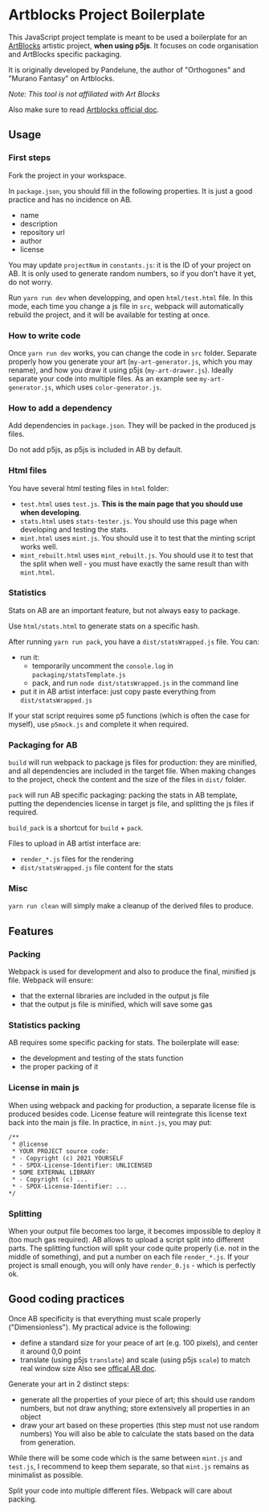 # Artblocks Project Boilerplate

This JavaScript project template is meant to be used a boilerplate for an [ArtBlocks](https://www.artblocks.io/) artistic project, **when using p5js**.
It focuses on code organisation and ArtBlocks specific packaging.

It is originally developed by Pandelune, the author of "Orthogones" and "Murano Fantasy" on Artblocks.

*Note: This tool is not affiliated with Art Blocks*

Also make sure to read [Artblocks official doc](https://github.com/ArtBlocks/artblocks-docs).


## Usage

### First steps

Fork the project in your workspace.

In `package.json`, you should fill in the following properties. It is just a good practice and has no incidence on AB.
- name
- description
- repository url
- author
- license

You may update `projectNum` in `constants.js`: it is the ID of your project on AB. It is only used to generate random numbers, so if you don't have it yet, do not worry.

Run `yarn run dev` when developping, and open `html/test.html` file.
In this mode, each time you change a js file in `src`, webpack will automatically rebuild the project, and it will be available for testing at once.

### How to write code

Once `yarn run dev` works, you can change the code in `src` folder.
Separate properly how you generate your art (`my-art-generator.js`, which you may rename), and how you draw it using p5js (`my-art-drawer.js`).
Ideally separate your code into multiple files. As an example see `my-art-generator.js`, which uses `color-generator.js`.


### How to add a dependency

Add dependencies in `package.json`. They will be packed in the produced js files.

Do not add p5js, as p5js is included in AB by default.


### Html files

You have several html testing files in `html` folder:
- `test.html` uses `test.js`. **This is the main page that you should use when developing**.
- `stats.html` uses `stats-tester.js`. You should use this page when developing and testing the stats.
- `mint.html` uses `mint.js`. You should use it to test that the minting script works well.
- `mint_rebuilt.html` uses `mint_rebuilt.js`. You should use it to test that the split when well - you must have exactly the same result than with `mint.html`.


### Statistics

Stats on AB are an important feature, but not always easy to package.

Use `html/stats.html` to generate stats on a specific hash.

After running `yarn run pack`, you have a `dist/statsWrapped.js` file. You can:
- run it: 
  - temporarily uncomment the `console.log` in `packaging/statsTemplate.js`
  - pack, and run `node dist/statsWrapped.js` in the command line
- put it in AB artist interface: just copy paste everything from `dist/statsWrapped.js`

If your stat script requires some p5 functions (which is often the case for myself), use `p5mock.js` and complete it when required.


### Packaging for AB

`build` will run webpack to package js files for production: they are minified, and all dependencies are included in the target file.
When making changes to the project, check the content and the size of the files in `dist/` folder.

`pack` will run AB specific packaging: packing the stats in AB template, putting the dependencies license in target js file, and splitting the js files if required.

`build_pack` is a shortcut for `build` + `pack`.

Files to upload in AB artist interface are:
- `render_*.js` files for the rendering
- `dist/statsWrapped.js` file content for the stats


### Misc

`yarn run clean` will simply make a cleanup of the derived files to produce.



## Features

### Packing

Webpack is used for development and also to produce the final, minified js file. Webpack will ensure:
- that the external libraries are included in the output js file
- that the output js file is minified, which will save some gas

### Statistics packing

AB requires some specific packing for stats. The boilerplate will ease:
- the development and testing of the stats function
- the proper packing of it

### License in main js

When using webpack and packing for production, a separate license file is produced besides code. License feature will reintegrate this license text back into the main js file. In practice, in `mint.js`, you may put:
```
/**
 * @license
 * YOUR PROJECT source code:
 * - Copyright (c) 2021 YOURSELF
 * - SPDX-License-Identifier: UNLICENSED
 * SOME EXTERNAL LIBRARY
 * - Copyright (c) ...
 * - SPDX-License-Identifier: ...
*/
```

### Splitting

When your output file becomes too large, it becomes impossible to deploy it (too much gas required). AB allows to upload a script split into different parts.
The splitting function will split your code quite properly (i.e. not in the middle of something), and put a number on each file `render_*.js`.
If your project is small enough, you will only have `render_0.js` - which is perfectly ok.


## Good coding practices

Once AB specificity is that everything must scale properly ("Dimensionless"). My practical advice is the following:
- define a standard size for your peace of art (e.g. 100 pixels), and center it around 0,0 point
- translate (using p5js `translate`) and scale (using p5js `scale`) to match real window size
Also see [offical AB doc](https://github.com/ArtBlocks/artblocks-docs#dimensionless).

Generate your art in 2 distinct steps:
- generate all the properties of your piece of art; this should use random numbers, but not draw anything; store extensively all properties in an object
- draw your art based on these properties (this step must not use random numbers)
You will also be able to calculate the stats based on the data from generation.

While there will be some code which is the same between `mint.js` and `test.js`, I recommend to keep them separate, so that `mint.js` remains as minimalist as possible.

Split your code into multiple different files. Webpack will care about packing.
